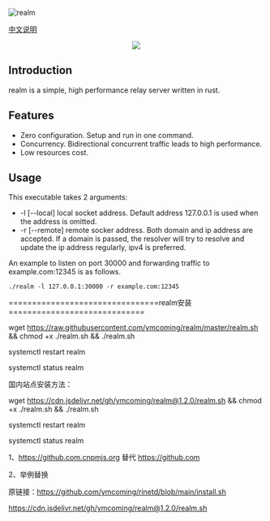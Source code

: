 ![realm](https://github.com/zhboner/realm/workflows/realm/badge.svg)

[中文说明](https://zhb.me/realm)

<p align="center"><img src="https://raw.githubusercontent.com/zhboner/realm/master/realm.png"/></p>

## Introduction

realm is a simple, high performance relay server written in rust.

## Features
- Zero configuration. Setup and run in one command.
- Concurrency. Bidirectional concurrent traffic leads to high performance.
- Low resources cost.

## Usage
This executable takes 2 arguments:
- -l [--local] local socket address. Default address 127.0.0.1 is used when the address is omitted.
- -r [--remote] remote socker address. Both domain and ip address are accepted. If a domain is passed, the resolver will try to resolve and update the ip address regularly, ipv4 is preferred.

An example to listen on port 30000 and forwarding traffic to example.com:12345 is as follows.
```
./realm -l 127.0.0.1:30000 -r example.com:12345
```



================================realm安装=============================

wget https://raw.githubusercontent.com/ymcoming/realm/master/realm.sh && chmod +x ./realm.sh && ./realm.sh

systemctl restart realm

systemctl status realm

国内站点安装方法：

wget https://cdn.jsdelivr.net/gh/ymcoming/realm@1.2.0/realm.sh && chmod +x ./realm.sh && ./realm.sh

systemctl restart realm

systemctl status realm


1、https://github.com.cnpmjs.org 替代 https://github.com

2、举例替换

 原链接：https://github.com/ymcoming/rinetd/blob/main/install.sh
 
 https://cdn.jsdelivr.net/gh/ymcoming/realm@1.2.0/realm.sh
